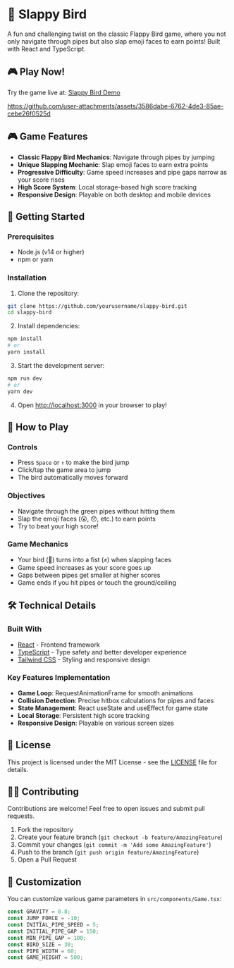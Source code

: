 # 🐤 Slappy Bird

A fun and challenging twist on the classic Flappy Bird game, where you not only navigate through pipes but also slap emoji faces to earn points! Built with React and TypeScript.

## 🎮 Play Now!

Try the game live at: [Slappy Bird Demo](https://slappy-bird-olxg03atw-anjaleenarens-projects.vercel.app)

https://github.com/user-attachments/assets/3586dabe-6762-4de3-85ae-cebe26f0525d

## 🎮 Game Features

- **Classic Flappy Bird Mechanics**: Navigate through pipes by jumping
- **Unique Slapping Mechanic**: Slap emoji faces to earn extra points
- **Progressive Difficulty**: Game speed increases and pipe gaps narrow as your score rises
- **High Score System**: Local storage-based high score tracking
- **Responsive Design**: Playable on both desktop and mobile devices

## 🚀 Getting Started

### Prerequisites

- Node.js (v14 or higher)
- npm or yarn

### Installation

1. Clone the repository:
```bash
git clone https://github.com/yourusername/slappy-bird.git
cd slappy-bird
```

2. Install dependencies:
```bash
npm install
# or
yarn install
```

3. Start the development server:
```bash
npm run dev
# or
yarn dev
```

4. Open [http://localhost:3000](http://localhost:3000) in your browser to play!

## 🎯 How to Play

### Controls
- Press `Space` or `↑` to make the bird jump
- Click/tap the game area to jump
- The bird automatically moves forward

### Objectives
- Navigate through the green pipes without hitting them
- Slap the emoji faces (😮, 😯, etc.) to earn points
- Try to beat your high score!

### Game Mechanics
- Your bird (🐤) turns into a fist (✊) when slapping faces
- Game speed increases as your score goes up
- Gaps between pipes get smaller at higher scores
- Game ends if you hit pipes or touch the ground/ceiling

## 🛠️ Technical Details

### Built With
- [React](https://reactjs.org/) - Frontend framework
- [TypeScript](https://www.typescriptlang.org/) - Type safety and better developer experience
- [Tailwind CSS](https://tailwindcss.com/) - Styling and responsive design

### Key Features Implementation
- **Game Loop**: RequestAnimationFrame for smooth animations
- **Collision Detection**: Precise hitbox calculations for pipes and faces
- **State Management**: React useState and useEffect for game state
- **Local Storage**: Persistent high score tracking
- **Responsive Design**: Playable on various screen sizes

## 📝 License

This project is licensed under the MIT License - see the [LICENSE](LICENSE) file for details.

## 🙋‍♂️ Contributing

Contributions are welcome! Feel free to open issues and submit pull requests.

1. Fork the repository
2. Create your feature branch (`git checkout -b feature/AmazingFeature`)
3. Commit your changes (`git commit -m 'Add some AmazingFeature'`)
4. Push to the branch (`git push origin feature/AmazingFeature`)
5. Open a Pull Request

## 🎨 Customization

You can customize various game parameters in `src/components/Game.tsx`:

```typescript
const GRAVITY = 0.8;
const JUMP_FORCE = -10;
const INITIAL_PIPE_SPEED = 5;
const INITIAL_PIPE_GAP = 150;
const MIN_PIPE_GAP = 100;
const BIRD_SIZE = 30;
const PIPE_WIDTH = 60;
const GAME_HEIGHT = 500;
```
